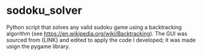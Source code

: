 # sodoku_solver
Python script that solves any valid sudoku game using a backtracking algorithm (see https://en.wikipedia.org/wiki/Backtracking). The GUI was sourced from {LINK} and edited to apply the code I developed; it was made usign the pygame library.
